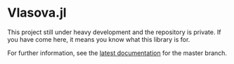 Vlasova.jl
==========

This project still under heavy development and the repository is private. If you have come here, it means you know what this library is for.

For further information, see the [latest documentation](https://jgidi.gitlab.io/Vlasova.jl) for the master branch.